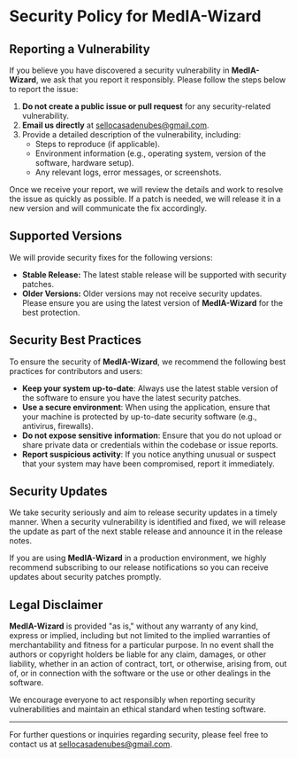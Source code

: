 # Security Policy for MedIA-Wizard

## Reporting a Vulnerability

If you believe you have discovered a security vulnerability in **MedIA-Wizard**, we ask that you report it responsibly. Please follow the steps below to report the issue:

1. **Do not create a public issue or pull request** for any security-related vulnerability.
2. **Email us directly** at [sellocasadenubes@gmail.com](mailto:sellocasadenubes@gmail.com).
3. Provide a detailed description of the vulnerability, including:
   - Steps to reproduce (if applicable).
   - Environment information (e.g., operating system, version of the software, hardware setup).
   - Any relevant logs, error messages, or screenshots.

Once we receive your report, we will review the details and work to resolve the issue as quickly as possible. If a patch is needed, we will release it in a new version and will communicate the fix accordingly.

## Supported Versions

We will provide security fixes for the following versions:

- **Stable Release:** The latest stable release will be supported with security patches.
- **Older Versions:** Older versions may not receive security updates. Please ensure you are using the latest version of **MedIA-Wizard** for the best protection.

## Security Best Practices

To ensure the security of **MedIA-Wizard**, we recommend the following best practices for contributors and users:

- **Keep your system up-to-date**: Always use the latest stable version of the software to ensure you have the latest security patches.
- **Use a secure environment**: When using the application, ensure that your machine is protected by up-to-date security software (e.g., antivirus, firewalls).
- **Do not expose sensitive information**: Ensure that you do not upload or share private data or credentials within the codebase or issue reports.
- **Report suspicious activity**: If you notice anything unusual or suspect that your system may have been compromised, report it immediately.

## Security Updates

We take security seriously and aim to release security updates in a timely manner. When a security vulnerability is identified and fixed, we will release the update as part of the next stable release and announce it in the release notes.

If you are using **MedIA-Wizard** in a production environment, we highly recommend subscribing to our release notifications so you can receive updates about security patches promptly.

## Legal Disclaimer

**MedIA-Wizard** is provided "as is," without any warranty of any kind, express or implied, including but not limited to the implied warranties of merchantability and fitness for a particular purpose. In no event shall the authors or copyright holders be liable for any claim, damages, or other liability, whether in an action of contract, tort, or otherwise, arising from, out of, or in connection with the software or the use or other dealings in the software.

We encourage everyone to act responsibly when reporting security vulnerabilities and maintain an ethical standard when testing software.

---

For further questions or inquiries regarding security, please feel free to contact us at [sellocasadenubes@gmail.com](mailto:sellocasadenubes@gmail.com).
